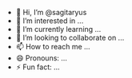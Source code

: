 - 👋 Hi, I’m @sagitaryus
- 👀 I’m interested in ...
- 🌱 I’m currently learning ...
- 💞️ I’m looking to collaborate on ...
- 📫 How to reach me ...
- 😄 Pronouns: ...
- ⚡ Fun fact: ...

<!---
sagitaryus/sagitaryus is a ✨ special ✨ repository because its `README.md` (this file) appears on your GitHub profile.
You can click the Preview link to take a look at your changes.
--->
